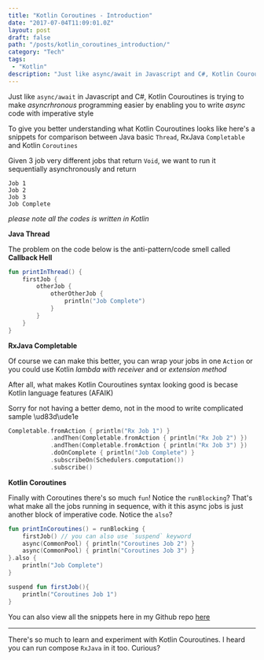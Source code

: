 ```yaml
---
title: "Kotlin Coroutines - Introduction"
date: "2017-07-04T11:09:01.0Z"
layout: post
draft: false
path: "/posts/kotlin_coroutines_introduction/"
category: "Tech"
tags:
 - "Kotlin"
description: "Just like async/await in Javascript and C#, Kotlin Couroutines is trying to make asyncrhronous programming easier by enabling you to write async code with imperative style"
---
```


Just like `async/await` in Javascript and C#, Kotlin Couroutines is trying to make *asyncrhronous* programming easier by enabling you to write *async* code with imperative style

To give you better understanding what Kotlin Couroutines looks like here's a snippets for comparison between Java basic `Thread`, RxJava `Completable` and Kotlin `Coroutines`

Given 3 job very different jobs that return `Void`, we want to run it sequentially asynchronously and return



```
Job 1
Job 2
Job 3
Job Complete
```

*please note all the codes is written in Kotlin*

**Java Thread**

The problem on the code below is the anti-pattern/code smell called **Callback Hell**

```kotlin
fun printInThread() {
    firstJob {
        otherJob {
            otherOtherJob {
                println("Job Complete")
            }
        }
    }
}
```

**RxJava Completable**

Of course we can make this better, you can wrap your jobs in one `Action` or you could use Kotlin *lambda with receiver* and or *extension method*

After all, what makes Kotlin Couroutines syntax looking good is becase Kotlin language features (AFAIK)

Sorry for not having a better demo, not in the mood to write complicated sample \ud83d\ude1e

```kotlin
Completable.fromAction { println("Rx Job 1") }
            .andThen(Completable.fromAction { println("Rx Job 2") })
            .andThen(Completable.fromAction { println("Rx Job 3") })
            .doOnComplete { println("Job Complete") }
            .subscribeOn(Schedulers.computation())
            .subscribe()
```


**Kotlin Coroutines**

Finally with Coroutines there's so much `fun`! 
Notice the `runBlocking`? That's what make all the jobs running in sequence, with it this async jobs is just another block of imperative code. Notice the `also`? 

```kotlin
fun printInCoroutines() = runBlocking {
    firstJob() // you can also use `suspend` keyword
    async(CommonPool) { println("Coroutines Job 2") }
    async(CommonPool) { println("Coroutines Job 3") }
}.also {
    println("Job Complete")
}

suspend fun firstJob(){
    println("Coroutines Job 1")
}
```

You can also view all the snippets here in my Github repo [here](https://github.com/esafirm/coroutine-samples)

---

There's so much to learn and experiment with Kotlin Couroutines. I heard you can run compose `RxJava` in it too. Curious?
